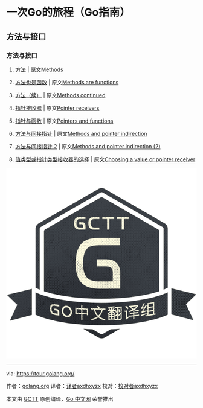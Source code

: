 # 一次Go的旅程（Go指南）

## 方法与接口

### 方法与接口

1. [方法]() | 原文[Methods](https://tour.golang.org/methods/1)

2. [方法也是函数]() | 原文[Methods are functions](https://tour.golang.org/methods/2)

3. [方法（续）]() | 原文[Methods continued](https://tour.golang.org/methods/3)

4. [指针接收器]() | 原文[Pointer receivers](https://tour.golang.org/methods/4)

5. [指针与函数]() | 原文[Pointers and functions](https://tour.golang.org/methods/5)

6. [方法与间接指针]() | 原文[Methods and pointer indirection](https://tour.golang.org/methods/6)

7. [方法与间接指针 2]() | 原文[Methods and pointer indirection (2)](https://tour.golang.org/methods/7)

8. [值类型或指针类型接收器的选择]() | 原文[Choosing a value or pointer receiver](https://tour.golang.org/methods/8)



![logo](https://github.com/studygolang/GCTT/blob/master/logo.png?raw=true)

----------------

via: https://tour.golang.org/

作者：[golang.org](https://golang.org/)
译者：[译者axdhxyzx](https://github.com/axdhxyzx)
校对：[校对者axdhxyzx](https://github.com/axdhxyzx)

本文由 [GCTT](https://github.com/studygolang/GCTT) 原创编译，[Go 中文网](https://studygolang.com/) 荣誉推出
